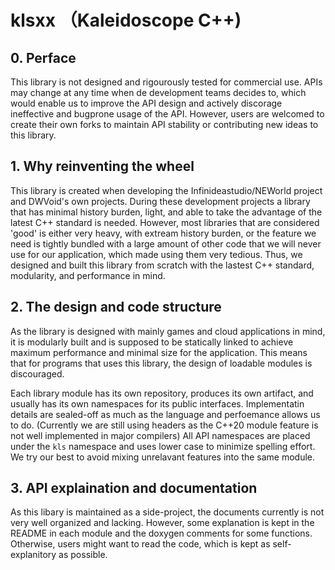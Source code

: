 # klsxx （Kaleidoscope C++)
## 0. Perface
This library is not designed and rigourously tested for commercial use. APIs may change at any time when de development teams decides to, which would enable us to improve the API design and actively discorage ineffective and bugprone usage of the API. However, users are welcomed to create their own forks to maintain API stability or contributing new ideas to this library.

## 1. Why reinventing the wheel
This library is created when developing the Infinideastudio/NEWorld project and DWVoid's own projects. During these development projects a library that has minimal history burden, light, and able to take the advantage of the latest C++ standard is needed. However, most libraries that are considered 'good' is either very heavy, with extream history burden, or the feature we need is tightly bundled with a large amount of other code that we will never use for our application, which made using them very tedious. Thus, we designed and built this library from scratch with the lastest C++ standard, modularity, and performance in mind.

## 2. The design and code structure
As the library is designed with mainly games and cloud applications in mind, it is modularly built and is supposed to be statically linked to achieve maximum performance and minimal size for the application. This means that for programs that uses this library, the design of loadable modules is discouraged.

Each library module has its own repository, produces its own artifact, and usually has its own namespaces for its public interfaces. Implementatin details are sealed-off as much as the language and perfoemance allows us to do. (Currently we are still using headers as the C++20 module feature is not well implemented in major compilers) All API namespaces are placed under the `kls` namespace and uses lower case to minimize spelling effort. We try our best to avoid mixing unrelavant features into the same module.

## 3. API explaination and documentation
As this libary is maintained as a side-project, the documents currently is not very well organized and lacking. However, some explanation is kept in the README in each module and the doxygen comments for some functions. Otherwise, users might want to read the code, which is kept as self-explanitory as possible.